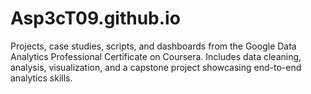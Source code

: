 # Asp3cT09.github.io
Projects, case studies, scripts, and dashboards from the Google Data Analytics Professional Certificate on Coursera. Includes data cleaning, analysis, visualization, and a capstone project showcasing end-to-end analytics skills.
